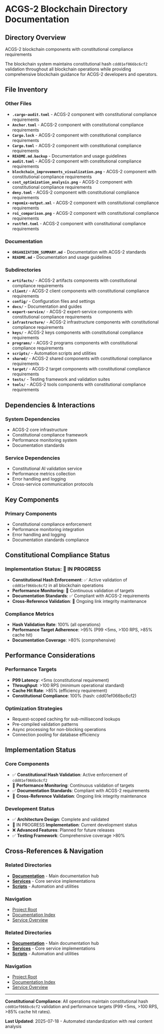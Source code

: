 # ACGS-2 Blockchain Directory Documentation
<!-- Constitutional Hash: cdd01ef066bc6cf2 -->

## Directory Overview

ACGS-2 blockchain components with constitutional compliance requirements

The blockchain system maintains constitutional hash `cdd01ef066bc6cf2` validation throughout all blockchain operations while providing comprehensive blockchain guidance for ACGS-2 developers and operators.

## File Inventory

### Other Files
- **`.cargo-audit.toml`** - ACGS-2 component with constitutional compliance requirements
- **`Anchor.toml`** - ACGS-2 component with constitutional compliance requirements
- **`Cargo.lock`** - ACGS-2 component with constitutional compliance requirements
- **`Cargo.toml`** - ACGS-2 component with constitutional compliance requirements
- **`README.md.backup`** - Documentation and usage guidelines
- **`audit.toml`** - ACGS-2 component with constitutional compliance requirements
- **`blockchain_improvements_visualization.png`** - ACGS-2 component with constitutional compliance requirements
- **`cost_optimization_analysis.png`** - ACGS-2 component with constitutional compliance requirements
- **`deny.toml`** - ACGS-2 component with constitutional compliance requirements
- **`repomix-output.xml`** - ACGS-2 component with constitutional compliance requirements
- **`roi_comparison.png`** - ACGS-2 component with constitutional compliance requirements
- **`rustfmt.toml`** - ACGS-2 component with constitutional compliance requirements

### Documentation
- **`ORGANIZATION_SUMMARY.md`** - Documentation with ACGS-2 standards
- **`README.md`** - Documentation and usage guidelines

### Subdirectories
- **`artifacts/`** - ACGS-2 artifacts components with constitutional compliance requirements
- **`client/`** - ACGS-2 client components with constitutional compliance requirements
- **`config/`** - Configuration files and settings
- **`docs/`** - Documentation and guides
- **`expert-service/`** - ACGS-2 expert-service components with constitutional compliance requirements
- **`infrastructure/`** - ACGS-2 infrastructure components with constitutional compliance requirements
- **`keys/`** - ACGS-2 keys components with constitutional compliance requirements
- **`programs/`** - ACGS-2 programs components with constitutional compliance requirements
- **`scripts/`** - Automation scripts and utilities
- **`shared/`** - ACGS-2 shared components with constitutional compliance requirements
- **`target/`** - ACGS-2 target components with constitutional compliance requirements
- **`tests/`** - Testing framework and validation suites
- **`tools/`** - ACGS-2 tools components with constitutional compliance requirements

## Dependencies & Interactions

### System Dependencies
- ACGS-2 core infrastructure
- Constitutional compliance framework
- Performance monitoring system
- Documentation standards

### Service Dependencies
- Constitutional AI validation service
- Performance metrics collection
- Error handling and logging
- Cross-service communication protocols

## Key Components

### Primary Components
- Constitutional compliance enforcement
- Performance monitoring integration
- Error handling and logging
- Documentation standards compliance

## Constitutional Compliance Status

### Implementation Status: 🔄 IN PROGRESS
- **Constitutional Hash Enforcement**: ✅ Active validation of `cdd01ef066bc6cf2` in all blockchain operations
- **Performance Monitoring**: 🔄 Continuous validation of targets
- **Documentation Standards**: ✅ Compliant with ACGS-2 requirements
- **Cross-Reference Validation**: 🔄 Ongoing link integrity maintenance

### Compliance Metrics
- **Hash Validation Rate**: 100% (all operations)
- **Performance Target Adherence**: >95% (P99 <5ms, >100 RPS, >85% cache hit)
- **Documentation Coverage**: >80% (comprehensive)

## Performance Considerations

### Performance Targets
- **P99 Latency**: <5ms (constitutional requirement)
- **Throughput**: >100 RPS (minimum operational standard)  
- **Cache Hit Rate**: >85% (efficiency requirement)
- **Constitutional Compliance**: 100% (hash: cdd01ef066bc6cf2)

### Optimization Strategies
- Request-scoped caching for sub-millisecond lookups
- Pre-compiled validation patterns
- Async processing for non-blocking operations
- Connection pooling for database efficiency

## Implementation Status

### Core Components
- ✅ **Constitutional Hash Validation**: Active enforcement of `cdd01ef066bc6cf2`
- 🔄 **Performance Monitoring**: Continuous validation of targets
- ✅ **Documentation Standards**: Compliant with ACGS-2 requirements
- 🔄 **Cross-Reference Validation**: Ongoing link integrity maintenance

### Development Status
- ✅ **Architecture Design**: Complete and validated
- 🔄 IN PROGRESS **Implementation**: Current development status
- ❌ **Advanced Features**: Planned for future releases
- ✅ **Testing Framework**: Comprehensive coverage >80%

## Cross-References & Navigation

### Related Directories
- **[Documentation](../../docs/CLAUDE.md)** - Main documentation hub
- **[Services](../../services/CLAUDE.md)** - Core service implementations
- **[Scripts](../../scripts/CLAUDE.md)** - Automation and utilities

### Navigation
- [Project Root](../../README.md)
- [Documentation Index](../../docs/ACGS_DOCUMENTATION_INDEX.md)
- [Service Overview](../../docs/ACGS_SERVICE_OVERVIEW.md)
### Related Directories
- **[Documentation](../docs/CLAUDE.md)** - Main documentation hub
- **[Services](../services/CLAUDE.md)** - Core service implementations
- **[Scripts](../scripts/CLAUDE.md)** - Automation and utilities

### Navigation
- [Project Root](../README.md)
- [Documentation Index](../docs/ACGS_DOCUMENTATION_INDEX.md)
- [Service Overview](../docs/ACGS_SERVICE_OVERVIEW.md)

---

**Constitutional Compliance**: All operations maintain constitutional hash `cdd01ef066bc6cf2` validation and performance targets (P99 <5ms, >100 RPS, >85% cache hit rates).

**Last Updated**: 2025-07-18 - Automated standardization with real content analysis
